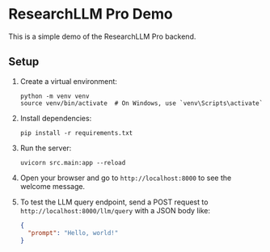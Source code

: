# ResearchLLM Pro Demo

This is a simple demo of the ResearchLLM Pro backend.

## Setup

1. Create a virtual environment:
   ```
   python -m venv venv
   source venv/bin/activate  # On Windows, use `venv\Scripts\activate`
   ```

2. Install dependencies:
   ```
   pip install -r requirements.txt
   ```

3. Run the server:
   ```
   uvicorn src.main:app --reload
   ```

4. Open your browser and go to `http://localhost:8000` to see the welcome message.

5. To test the LLM query endpoint, send a POST request to `http://localhost:8000/llm/query` with a JSON body like:
   ```json
   {
     "prompt": "Hello, world!"
   }
   ``` 